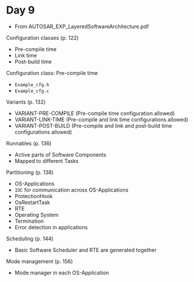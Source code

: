 # Day 9

* From AUTOSAR\_EXP\_LayeredSoftwareArchitecture.pdf

Configuration classes (p. 122)
* Pre-compile time
* Link time
* Post-build time

Configuration class: Pre-compile time
* `Example_cfg.h`
* `Example_cfg.c`

Variants (p. 132)
* VARIANT-PRE-COMPILE (Pre-compile time configuration allowed)
* VARIANT-LINK-TIME (Pre-compile and link time configurations allowed)
* VARIANT-POST-BUILD (Pre-compile and link and post-build time configurations allowed)

Runnables (p. 136)
* Active parts of Software Components
* Mapped to different Tasks

Partitioning (p. 138)
* OS-Applications
* `IOC` for communication across OS-Applications
* ProtectionHook
* OsRestartTask
* RTE
* Operating System
* Termination
* Error detection in applications

Scheduling (p. 144)
* Basic Software Scheduler and RTE are generated together

Mode management (p. 156)
* Mode manager in each OS-Application

